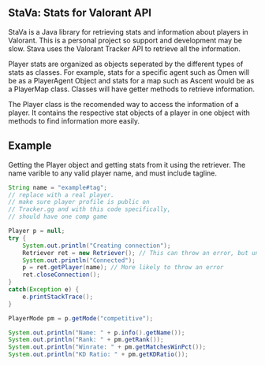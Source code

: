 ## StaVa: Stats for Valorant API


StaVa is a Java library for retrieving stats and information about players in Valorant. This is a personal project so support and development may be slow. Stava uses the Valorant Tracker API to retrieve all the information. 

Player stats are organized as objects seperated by the different types of stats as classes. For example, stats for a specific agent such as Omen will be as a PlayerAgent Object and stats for a map such as Ascent would be as a PlayerMap class. Classes will have getter methods to retrieve information. 

The Player class is the recomended way to access the information of a player. It contains the respective stat objects of a player in one object with methods to find information more easily. 


##  Example

Getting the Player object and getting stats from it using the retriever. The name varible to any valid player name, and must include tagline. 

```java
String name = "example#tag";
// replace with a real player. 
// make sure player profile is public on 
// Tracker.gg and with this code specifically, 
// should have one comp game

Player p = null;
try {
    System.out.println("Creating connection");
    Retriever ret = new Retriever(); // This can throw an error, but unlikely
    System.out.println("Connected");
    p = ret.getPlayer(name); // More likely to throw an error
    ret.closeConnection();
}
catch(Exception e) {
    e.printStackTrace();
}

PlayerMode pm = p.getMode("competitive");

System.out.println("Name: " + p.info().getName());
System.out.println("Rank: " + pm.getRank());
System.out.println("Winrate: " + pm.getMatchesWinPct());
System.out.println("KD Ratio: " + pm.getKDRatio());
```

